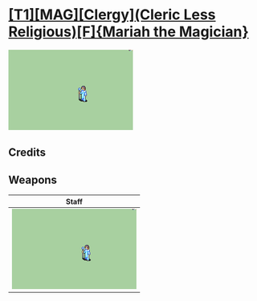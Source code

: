 # [\[T1\]\[MAG\]\[Clergy\]\(Cleric Less Religious\)\[F\]{Mariah the Magician}](../%5BT1%5D%5BMAG%5D%5BClergy%5D(Cleric%20Less%20Religious)%5BF%5D%7BMariah%20the%20Magician%7D)

<img src="./7.%20Staff/Staff_000.png" alt="[T1][MAG][Clergy](Cleric Less Religious)[F]{Mariah the Magician} standing" />

## Credits



## Weapons


|Staff |
|  :---: |
| <img alt="Staff animation" src="./7.%20Staff/Staff.gif" /> |

